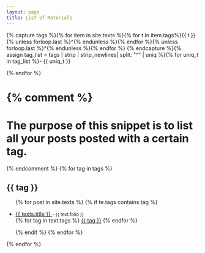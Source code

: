 ```yaml
---
layout: page
title: List of Materials
---
```

{% capture tags %}{% for item in site.texts %}{% for t in item.tags%}{{ t }}{% unless forloop.last %}^{% endunless %}{% endfor %}{% unless forloop.last %}^{% endunless %}{% endfor %}
{% endcapture %}{% assign tag_list = tags | strip | strip_newlines| split: "^" | uniq %}{% for uniq_t in tag_list %}- {{ uniq_t }}


{% endfor %}

{% comment %}
=======================
The purpose of this snippet is to list all your posts posted with a certain tag.
=======================
{% endcomment %}
{% for tag in tags %}
    <h2 id="{{ tag | slugify }}">{{ tag }}</h2>
    <ul>
     {% for post in site.texts %}
         {% if te.tags contains tag %}
         <li>
         <p>
         <a href="{{ text.url }}">
         {{ texts.title }}
         </a>
         <small>- {{ text.folio }}</small>
         <br/>
         {% for tag in text.tags %}
             <a class="tag small" href="#{{ tag | slugify }}">{{ tag }}</a>
         {% endfor %}
         </p>
         </li>
         {% endif %}
     {% endfor %}
    </ul>
{% endfor %}


<!--
replace +++collection+++ with .posts, .pages, or a collection in config
 replace +++tags+++ with the yml list you're interested in (materials?)
 dont reformat (with new lines + etc), because it will impact the format of the compiled yml file
# outputs a single, unique yml list in the format:
# - tag1
# - tag2 
# - tag3
# - ...
-->
